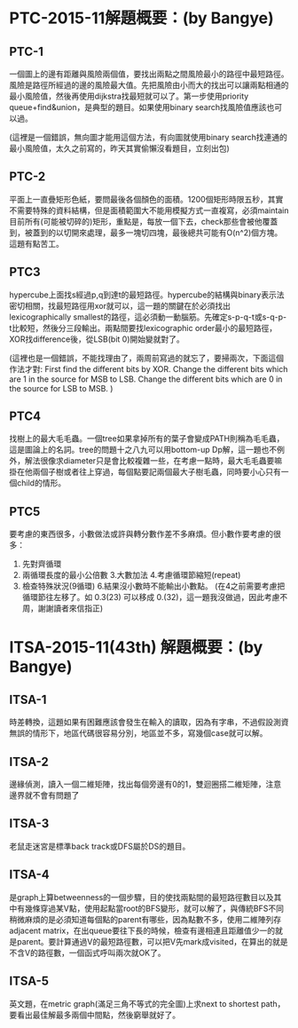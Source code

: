 # PTC-2015-11解題概要：(by Bangye)

## PTC-1

一個圖上的邊有距離與風險兩個值，要找出兩點之間風險最小的路徑中最短路徑。風險是路徑所經過的邊的風險最大值。先把風險由小而大的找出可以讓兩點相通的最小風險值，然後再使用dijkstra找最短就可以了。第一步使用priority queue+find&union，是典型的題目。如果使用binary search找風險值應該也可以過。

(這裡是一個錯誤，無向圖才能用這個方法，有向圖就使用binary search找連通的最小風險值，太久之前寫的，昨天其實偷懶沒看題目，立刻出包)

## PTC-2

平面上一直疊矩形色紙，要問最後各個顏色的面積。1200個矩形時限五秒，其實不需要特殊的資料結構，但是面積範圍大不能用模擬方式一直複寫，必須maintain目前所有(可能被切碎的)矩形，重點是，每放一個下去，check那些會被他覆蓋到，被蓋到的以切開來處理，最多一塊切四塊，最後總共可能有O(n^2)個方塊。這題有點苦工。

## PTC3

hypercube上面找s經過p,q到達t的最短路徑。hypercube的結構與binary表示法密切相關，找最短路徑用xor就可以，這一題的關鍵在於必須找出lexicographically smallest的路徑，這必須動一動腦筋。先確定s-p-q-t或s-q-p-t比較短，然後分三段輸出。兩點間要找lexicographic order最小的最短路徑，XOR找difference後，從LSB(bit 0)開始變就對了。

(這裡也是一個錯誤，不能找理由了，兩周前寫過的就忘了，要掃兩次，下面這個作法才對:
First find the different bits by XOR.
Change the different bits which are 1 in the source for MSB to LSB.
Change the different bits which are 0 in the source for LSB to MSB.
)

## PTC4

找樹上的最大毛毛蟲。一個tree如果拿掉所有的葉子會變成PATH則稱為毛毛蟲，這是圖論上的名詞。tree的問題十之八九可以用bottom-up Dp解，這一題也不例外，解法很像求diameter只是會比較複雜一些，在考慮一點時，最大毛毛蟲要嘛掛在他兩個子樹或者往上穿過，每個點要記兩個最大子樹毛蟲，同時要小心只有一個child的情形。

## PTC5

要考慮的東西很多，小數做法或許與轉分數作差不多麻煩。但小數作要考慮的很多：

1. 先對齊循環
2. 兩循環長度的最小公倍數
3.大數加法
4.考慮循環節縮短(repeat)
5. 檢查特殊狀況(9循環)
6.結果沒小數時不能輸出小數點。
(在4之前需要考慮把循環節往左移了。如 0.3(23) 可以移成 0.(32)，這一題我沒做過，因此考慮不周，謝謝讀者來信指正)

# ITSA-2015-11(43th) 解題概要：(by Bangye)

## ITSA-1

時差轉換，這題如果有困難應該會發生在輸入的讀取，因為有字串，不過假設測資無誤的情形下，地區代碼很容易分別，地區並不多，寫幾個case就可以解。

## ITSA-2

邊緣偵測，讀入一個二維矩陣，找出每個旁邊有0的1，雙迴圈搭二維矩陣，注意邊界就不會有問題了

## ITSA-3

老鼠走迷宮是標準back track或DFS屬於DS的題目。

## ITSA-4

是graph上算betweenness的一個步驟，目的使找兩點間的最短路徑數目以及其中有幾條穿過某V點，使用起點當root的BFS變形，就可以解了，與傳統BFS不同稍微麻煩的是必須知道每個點的parent有哪些，因為點數不多，使用二維陣列存adjacent matrix，在出queue要往下長的時候，檢查有邊相連且距離值少一的就是parent。要計算通過V的最短路徑數，可以把V先mark成visited，在算出的就是不含V的路徑數，一個函式呼叫兩次就OK了。

## ITSA-5

英文題，在metric graph(滿足三角不等式的完全圖)上求next to shortest path，要看出最佳解最多兩個中間點，然後窮舉就好了。
